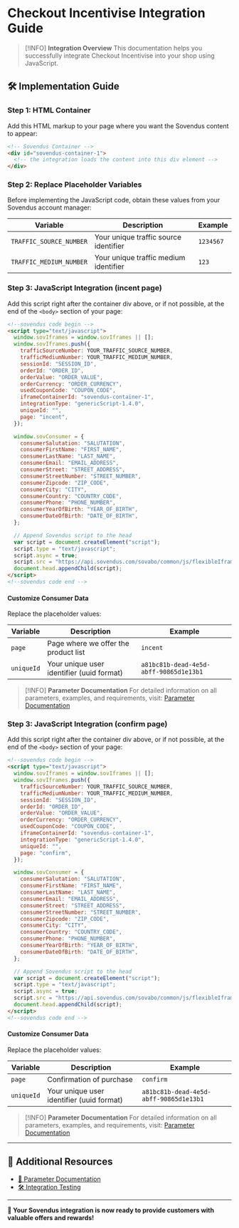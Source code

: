 
# Checkout Incentivise Integration Guide

> [!INFO]
> **Integration Overview**
> This documentation helps you successfully integrate Checkout Incentivise into your shop using JavaScript.


## 🛠️ Implementation Guide

### Step 1: HTML Container

Add this HTML markup to your page where you want the Sovendus content to appear:

```html
<!-- Sovendus Container -->
<div id="sovendus-container-1">
  <!-- the integration loads the content into this div element -->
</div>
```

### Step 2: Replace Placeholder Variables

Before implementing the JavaScript code, obtain these values from your Sovendus account manager:

| Variable | Description | Example |
|----------|-------------|---------|
| `TRAFFIC_SOURCE_NUMBER` | Your unique traffic source identifier | `1234567` |
| `TRAFFIC_MEDIUM_NUMBER` | Your unique traffic medium identifier | `123` |

### Step 3: JavaScript Integration (incent page)

Add this script right after the container div above, or if not possible, at the end of the `<body>` section of your page:

```html
<!--sovendus code begin -->
<script type="text/javascript">
  window.sovIframes = window.sovIframes || [];
  window.sovIframes.push({
    trafficSourceNumber: YOUR_TRAFFIC_SOURCE_NUMBER,
    trafficMediumNumber: YOUR_TRAFFIC_MEDIUM_NUMBER,
    sessionId: "SESSION_ID",
    orderId: "ORDER_ID",
    orderValue: "ORDER_VALUE",
    orderCurrency: "ORDER_CURRENCY",
    usedCouponCode: "COUPON_CODE",
    iframeContainerId: "sovendus-container-1",
    integrationType: "genericScript-1.4.0",
    uniqueId: "",
    page: "incent",
  });

  window.sovConsumer = {
    consumerSalutation: "SALUTATION",
    consumerFirstName: "FIRST_NAME",
    consumerLastName: "LAST_NAME",
    consumerEmail: "EMAIL_ADDRESS",
    consumerStreet: "STREET_ADDRESS",
    consumerStreetNumber: "STREET_NUMBER",
    consumerZipcode: "ZIP_CODE",
    consumerCity: "CITY",
    consumerCountry: "COUNTRY_CODE",
    consumerPhone: "PHONE_NUMBER",
    consumerYearOfBirth: "YEAR_OF_BIRTH",
    consumerDateOfBirth: "DATE_OF_BIRTH",
  };

  // Append Sovendus script to the head
  var script = document.createElement("script");
  script.type = "text/javascript";
  script.async = true;
  script.src = "https://api.sovendus.com/sovabo/common/js/flexibleIframe.js";
  document.head.appendChild(script);
</script>
<!--sovendus code end -->
```

#### Customize Consumer Data

Replace the placeholder values:

| Variable | Description | Example |
|----------|-------------|---------|
| `page` | Page where we offer the product list | `incent` |
| `uniqueId` | Your unique user identifier (uuid format) | `a81bc81b-dead-4e5d-abff-90865d1e13b1` |

> [!INFO]
> **Parameter Documentation**
> For detailed information on all parameters, examples, and requirements, visit: [Parameter Documentation](https://developer-hub.sovendus.com/Voucher-Network-Checkout-Benefits/Parameter)

### Step 3: JavaScript Integration (confirm page)

Add this script right after the container div above, or if not possible, at the end of the `<body>` section of your page:

```html
<!--sovendus code begin -->
<script type="text/javascript">
  window.sovIframes = window.sovIframes || [];
  window.sovIframes.push({
    trafficSourceNumber: YOUR_TRAFFIC_SOURCE_NUMBER,
    trafficMediumNumber: YOUR_TRAFFIC_MEDIUM_NUMBER,
    sessionId: "SESSION_ID",
    orderId: "ORDER_ID",
    orderValue: "ORDER_VALUE",
    orderCurrency: "ORDER_CURRENCY",
    usedCouponCode: "COUPON_CODE",
    iframeContainerId: "sovendus-container-1",
    integrationType: "genericScript-1.4.0",
    uniqueId: "",
    page: "confirm",
  });

  window.sovConsumer = {
    consumerSalutation: "SALUTATION",
    consumerFirstName: "FIRST_NAME",
    consumerLastName: "LAST_NAME",
    consumerEmail: "EMAIL_ADDRESS",
    consumerStreet: "STREET_ADDRESS",
    consumerStreetNumber: "STREET_NUMBER",
    consumerZipcode: "ZIP_CODE",
    consumerCity: "CITY",
    consumerCountry: "COUNTRY_CODE",
    consumerPhone: "PHONE_NUMBER",
    consumerYearOfBirth: "YEAR_OF_BIRTH",
    consumerDateOfBirth: "DATE_OF_BIRTH",
  };

  // Append Sovendus script to the head
  var script = document.createElement("script");
  script.type = "text/javascript";
  script.async = true;
  script.src = "https://api.sovendus.com/sovabo/common/js/flexibleIframe.js";
  document.head.appendChild(script);
</script>
<!--sovendus code end -->
```

#### Customize Consumer Data

Replace the placeholder values:

| Variable | Description | Example |
|----------|-------------|---------|
| `page` | Confirmation of purchase | `confirm` |
| `uniqueId` | Your unique user identifier (uuid format) | `a81bc81b-dead-4e5d-abff-90865d1e13b1` |

> [!INFO]
> **Parameter Documentation**
> For detailed information on all parameters, examples, and requirements, visit: [Parameter Documentation](https://developer-hub.sovendus.com/Voucher-Network-Checkout-Benefits/Parameter)

---

## 🔗 Additional Resources

- [📖 Parameter Documentation](https://developer-hub.sovendus.com/Voucher-Network-Checkout-Benefits/Parameter)
- [🛠️ Integration Testing](https://developer-hub.sovendus.com/Voucher-Network-Checkout-Benefits/Integration-Tester)

---

**🎉 Your Sovendus integration is now ready to provide customers with valuable offers and rewards!**
